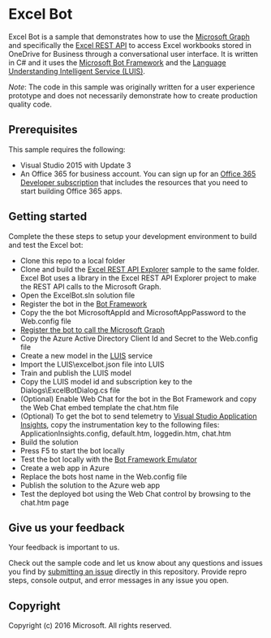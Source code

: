 # Excel Bot

Excel Bot is a sample that demonstrates how to use the [Microsoft Graph](https://graph.microsoft.io) and specifically the [Excel REST API](https://graph.microsoft.io/en-us/docs/api-reference/v1.0/resources/excel) to access Excel workbooks stored in OneDrive for Business through a conversational user interface. It is written in C# and it uses the [Microsoft Bot Framework](https://dev.botframework.com/) and the [Language Understanding Intelligent Service (LUIS)](https://www.luis.ai/).

*Note*: The code in this sample was originally written for a user experience prototype and does not necessarily demonstrate how to create production quality code.

## Prerequisites ##

This sample requires the following:  

  * Visual Studio 2015 with Update 3
  * An Office 365 for business account. You can sign up for an [Office 365 Developer subscription](https://msdn.microsoft.com/en-us/office/office365/howto/setup-development-environment) that includes the resources that you need to start building Office 365 apps.

## Getting started ##

Complete the these steps to setup your development environment to build and test the Excel bot:

  * Clone this repo to a local folder
  * Clone and build the [Excel REST API Explorer](https://github.com/microsoftgraph/uwp-csharp-excel-snippets-rest-sample) sample to the same folder. Excel Bot uses a library in the Excel REST API Explorer project to make the REST API calls to the Microsoft Graph.
  * Open the ExcelBot.sln solution file
  * Register the bot in the [Bot Framework](https://dev.botframework.com/bots/new)
  * Copy the the bot MicrosoftAppId and MicrosoftAppPassword to the Web.config file
  * [Register the bot to call the Microsoft Graph](http://dev.office.com/app-registration)
  * Copy the Azure Active Directory Client Id and Secret to the Web.config file
  * Create a new model in the [LUIS](http://luis.ai) service
  * Import the LUIS\excelbot.json file into LUIS
  * Train and publish the LUIS model
  * Copy the LUIS model id and subscription key to the Dialogs\ExcelBotDialog.cs file
  * (Optional) Enable Web Chat for the bot in the Bot Framework and copy the Web Chat embed template the chat.htm file
  * (Optional) To get the bot to send telemetry to [Visual Studio Application Insights](https://azure.microsoft.com/en-us/services/application-insights/), copy the instrumentation key to the following files: ApplicationInsights.config, default.htm, loggedin.htm, chat.htm
  * Build the solution
  * Press F5 to start the bot locally
  * Test the bot locally with the [Bot Framework Emulator](https://docs.botframework.com/en-us/tools/bot-framework-emulator)
  * Create a web app in Azure
  * Replace the bots host name in the Web.config file
  * Publish the solution to the Azure web app
  * Test the deployed bot using the Web Chat control by browsing to the chat.htm page  
  
## Give us your feedback

Your feedback is important to us.  

Check out the sample code and let us know about any questions and issues you find by [submitting an issue](https://github.com/microsoftgraph/botframework-csharp-excelbot-rest-sample/issues) directly in this repository. Provide repro steps, console output, and error messages in any issue you open.

## Copyright

Copyright (c) 2016 Microsoft. All rights reserved.
  
